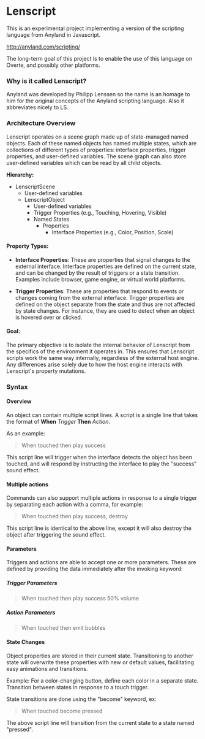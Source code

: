 # Lenscript

This is an experimental project implementing a version of the scripting language from Anyland in Javascript.

http://anyland.com/scripting/

The long-term goal of this project is to enable the use of this language on Overte, and possibly other platforms.

### Why is it called Lenscript?

Anyland was developed by Philipp Lenssen so the name is an homage to him for the original concepts of the Anyland scripting language. Also it abbreviates nicely to LS.

### Architecture Overview

Lenscript operates on a scene graph made up of state-managed named objects. Each of these named objects has named multiple states, which are collections of different types of properties: interface properties, trigger properties, and user-defined variables. The scene graph can also store user-defined variables which can be read by all child objects.

**Hierarchy:**
  - LenscriptScene
    - User-defined variables
    - LenscriptObject
      - User-defined variables
      - Trigger Properties (e.g., Touching, Hovering, Visible)
      - Named States
        - Properties
          - Interface Properties (e.g., Color, Position, Scale)

#### Property Types:

- **Interface Properties**: These are properties that signal changes to the external interface. Interface properties are defined on the current state, and can be changed by the result of triggers or a state transition. Examples include browser, game engine, or virtual world platforms.

- **Trigger Properties**: These are properties that respond to events or changes coming from the external interface. Trigger properties are defined on the object separate from the state and thus are not affected by state changes. For instance, they are used to detect when an object is hovered over or clicked.

#### Goal:

The primary objective is to isolate the internal behavior of Lenscript from the specifics of the environment it operates in. This ensures that Lenscript scripts work the same way internally, regardless of the external host engine. Any differences arise solely due to how the host engine interacts with Lenscript's property mutations.

### Syntax

#### Overview

An object can contain multiple script lines. A script is a single line that takes the format of **When** _Trigger_ **Then** _Action_.

As an example:

> When touched then play success

This script line will trigger when the interface detects the object has been touched, and will respond by instructing the interface to play the "success" sound effect.

#### Multiple actions

Commands can also support multiple actions in response to a single trigger by separating each action with a comma, for example:

> When touched then play success, destroy

This script line is identical to the above line, except it will also destroy the object after triggering the sound effect.

#### Parameters

Triggers and actions are able to accept one or more parameters. These are defined by providing the data immediately after the invoking keyword:

##### Trigger Parameters

> When touched then play success 50% volume

##### Action Parameters

> When touched then emit bubbles

#### State Changes

Object properties are stored in their current state. Transitioning to another state will overwrite these properties with new or default values, facilitating easy animations and transitions.

Example: For a color-changing button, define each color in a separate state. Transition between states in response to a touch trigger.

State transitions are done using the "become" keyword, ex:

> When touched become pressed

The above script line will transition from the current state to a state named "pressed".